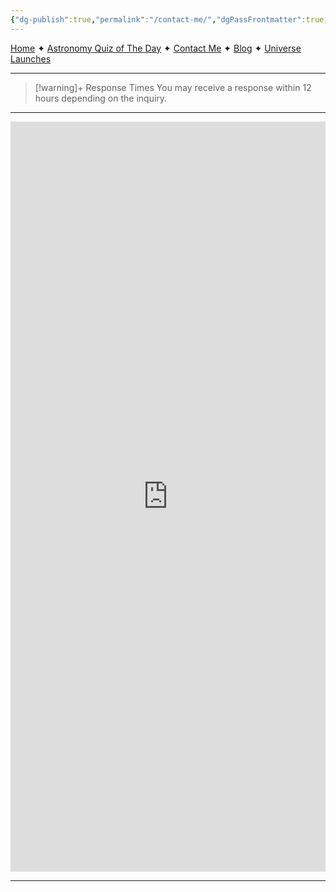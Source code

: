 ```yaml
---
{"dg-publish":true,"permalink":"/contact-me/","dgPassFrontmatter":true,"noteIcon":"","created":"","updated":""}
---
```



[Home](app://obsidian.md/Home) ✦ [Astronomy Quiz of The Day](app://obsidian.md/Astronomy%20Quiz%20of%20The%20Day) ✦ [Contact Me](app://obsidian.md/Contact%20Me) ✦ [Blog](app://obsidian.md/Blog) ✦ [Universe Launches](https://stardashusa.com/)

-----

> [!warning]+ Response Times
> You may receive a response within 12 hours depending on the inquiry.

-----


<iframe style="border:none;width:100%;" height="1200px" src="https://opnform.com/forms/contact-form-l0iapk"></iframe>

-----

